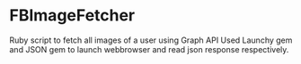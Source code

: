 # FBImageFetcher
Ruby script to fetch all images of a user using Graph API
Used Launchy gem and JSON gem to launch webbrowser and read json response respectively. 
